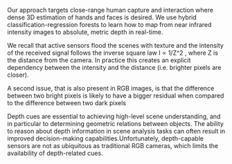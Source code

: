 Our approach targets close-range human capture and interaction where dense 3D estimation of hands and faces is desired. We use hybrid classification-regression forests to learn how to map from near infrared intensity images to absolute, metric  depth  in  real-time. 

We recall that active sensors flood the scenes with texture and the intensity of the received signal follows the inverse square law I ∝ 1/Z^2 , where Z is the distance from the camera. In practice this creates an explicit dependency between the intensity and the distance (i.e. brighter pixels are closer).

A second issue, that is also present in RGB images, is that the difference between two bright pixels is likely to have a bigger residual when compared to the difference between two dark pixels

Depth cues are essential to achieving high-level scene understanding, and in particular to determining geometric relations between objects. The ability to reason about depth information in scene analysis tasks can often result in improved decision-making capabilities.Unfortunately, depth-capable sensors are not as ubiquitous as traditional RGB cameras, which limits the availability of depth-related cues.